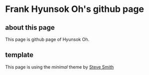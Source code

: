 # Frank Hyunsok Oh's github page

## about this page

This page is github page of Hyunsok Oh.

## template

This page is using the *minimal* theme by [Steve Smith](http://github.com/orderedlist)

